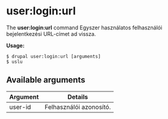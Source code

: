 # user:login:url
The **user:login:url** command Egyszer használatos felhasználói bejelentkezési URL-címet ad vissza.

**Usage:**
```
$ drupal user:login:url [arguments] 
$ uslu  
```

## Available arguments
Argument | Details
---------|-------------
user-id | Felhasználói azonosító.
